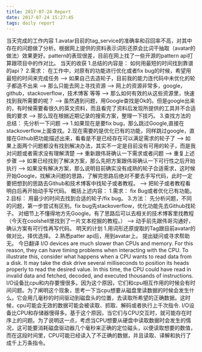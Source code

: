 ```yaml
---
title: 2017-07-24 Report
date: 2017-07-24 15:27:45
tags: daily report
---
```

当天完成的工作内容
1.avatar目前的tag_service的准确率和召回率不高，对其中存在的问题做了分析。根据网上提供的资料表示词形还原会比词干抽取（avatar的做法）效果更好。pattern的表现很差，目前在网上找了一些开源的pattern api打算跟项目中的作对比。
当天的收获
1.总结的内容是： 如何用最短的时间找到靠谱的api？
2.需求： 在工作中，对原有的功能进行优化或者fix bug的时候，希望用最短的时间来完成任务 –> 如果自己去造轮子，目前我的能力连代码中未优化的轮子都造不出来 –> 那么只能去网上寻找资源 –> 网上的资源非常多，google，github，stackoverflow，技术博客 等等 –> 那么如何有效的从这些资源里，快速找到我所需要的呢？ –> 虽然遇到问题，用Google查找是Ok的。但是google出来的，有时候需要看很久的英文资料，而且看完了资料后发现所提供的工具并不合适我的要求 –> 那么现在根据近期记录的搜索方案，整理一下技巧。
3.查找方法的总结：
先分析一下问题 –> 1.如果现在是要fix bug，那么跳过Google,直接在stackoverflow上面查找。2.现在需要的是优化已有的功能，同样跳过google，直接在Github把功能描述出来，看看是不是已经存在可以满足需求的轮子了 –> 如果上面两个问题都没有找到解决办法，其实不一定是目前没有可用的轮子，而是我对问题或者需求没有理解清楚 –> 重新跟伟哥确认一下需求或者问题 –> 重复上述步骤 –> 如果已经找到了解决方案，那么先把方案跟伟哥确认一下可行性之后开始执行 –> 如果没有解决方案，那么说明目前确实没有成熟的轮子合适需求，这时候开始Google，找解决问题的思路，了解完思路后绝对不要去手写代码，此时一定要把想到的思路去Github和技术博客中找轮子或者教程。 –> 把轮子或者教程看明白后再开始动手写代码。
概括上述内容：
1.需求： fix Bug或者优化已有功能。
2.目标： 用最少的时间去找到合适的轮子/fix bug。
3.方法： 先分析问题，不同的问题，第一步尝试有区别。fix bug先stackoverflow，优化功能先去Github找轮子。 对细节上不懂得地方先Google。有了思路后可以去相关的技术博客里找教程（今天在coolshell里找到了一片文本挖掘的教程。） –>  动手前先跟伟哥沟通好，确认方案有可行性再写代码。 
明天的计划
1.用词形还原提取的Tag跟目前avatar的做对比，择优选择。
2.熟悉patter api后，用到avatar上。
提出疑问或寻求帮助
无。
今日翻译
I/O devices are much slower than CPUs and memory. For this reason, they can have timing problems when interacting with the CPU. To illustrate this, consider what happens when a CPU wants to read data from a disk. It may take the disk drive several milliseconds to position its heads properly to read the desired value. In this time, the CPU could have read in invalid data and fetched, decoded, and executed thousands of instructions.
I/O设备比cpu和内存要慢很多。因为这个原因，它们和cpu相互作用的时候会有时间问题。为了阐明这个现象，思考一下当cpu想要从磁盘里读数据的时候会发生什么。它会用几毫秒的时间驱动到磁盘头的位置，去读取所希望的正确数据。这时候，cpu可能会无效的数据可能会被读取、抓取、解码或者执行上千次指令.
I/O设备比CPU和存储器慢得多。基于这个原因，当它们与CPU交互时，就可能存在时序上的问题。为了说明这一点，考虑当CPU想要从硬盘中读取数据时会发生的情况，这可能要消耗磁盘驱动器几个毫秒来正确的定位磁头，以便读取想要的数值，而在这段时间里，CPU可能已经读入了不正确的数据，并且读取、译解和执行了成千上万条指令。